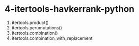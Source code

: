# 4-itertools-havkerrank-python

 1) itertools.product()
 2) itertools.perumutations()
 3) itertools.combination()
 4) itertools.combination_with_replacement
